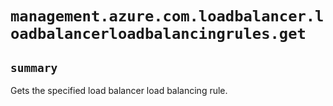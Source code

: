 # `management.azure.com.loadbalancer.loadbalancerloadbalancingrules.get`

## `summary`
Gets the specified load balancer load balancing rule.


